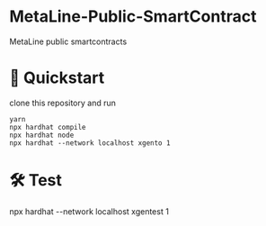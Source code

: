 # MetaLine-Public-SmartContract

MetaLine public smartcontracts

# 🚀 Quickstart

clone this repository and run

```
yarn
npx hardhat compile
npx hardhat node
npx hardhat --network localhost xgento 1
```

# 🛠️ Test

npx hardhat --network localhost xgentest 1